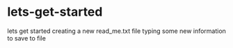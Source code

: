 # lets-get-started
lets get started
creating a new read_me.txt file
typing some new information to save to file
